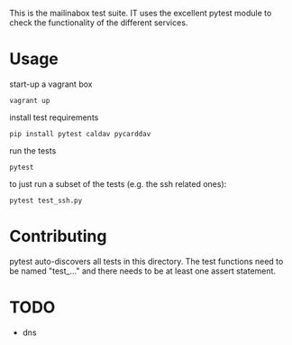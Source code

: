 This is the mailinabox test suite. IT uses the excellent pytest module to check the functionality
of the different services.

Usage
=====

start-up a vagrant box

    vagrant up

install test requirements

    pip install pytest caldav pycarddav

run the tests

    pytest

to just run a subset of the tests (e.g. the ssh related ones):

    pytest test_ssh.py
    
    
Contributing
============

pytest auto-discovers all tests in this directory. The test functions need to be named "test_..."
and there needs to be at least one assert statement.


TODO
=====
* dns



